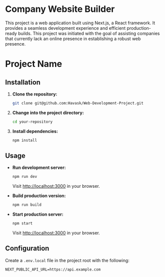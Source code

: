 # Company Website Builder

This project is a web application built using Next.js, a React framework. It provides a seamless development experience and efficient production-ready builds. This project was initiated with the goal of assisting companies that currently lack an online presence in establishing a robust web presence.

# Project Name

## Installation

1. **Clone the repository:**

    ```bash
    git clone git@github.com:Havask/Web-Development-Project.git
    ```

2. **Change into the project directory:**

    ```bash
    cd your-repository
    ```

3. **Install dependencies:**

    ```bash
    npm install
    ```

## Usage

- **Run development server:**

    ```bash
    npm run dev
    ```

    Visit [http://localhost:3000](http://localhost:3000) in your browser.

- **Build production version:**

    ```bash
    npm run build
    ```

- **Start production server:**

    ```bash
    npm start
    ```

    Visit [http://localhost:3000](http://localhost:3000) in your browser.

## Configuration

Create a `.env.local` file in the project root with the following:

```env
NEXT_PUBLIC_API_URL=https://api.example.com
